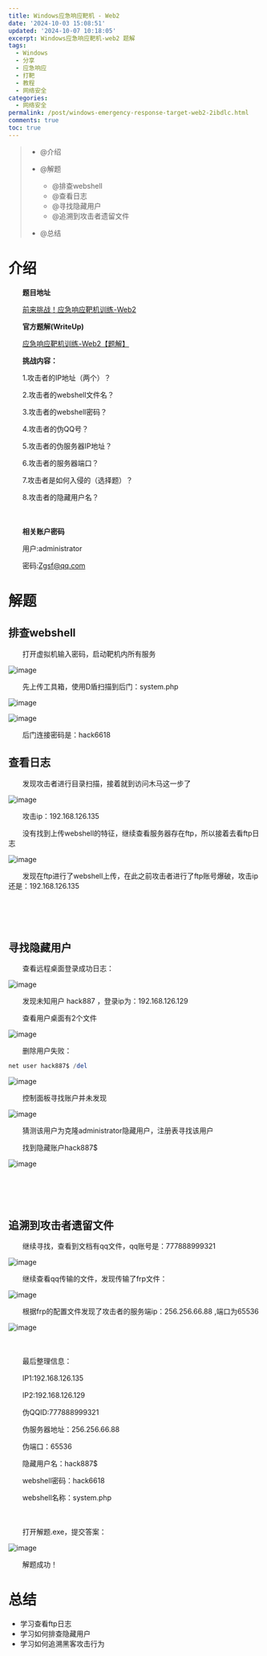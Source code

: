 ```yaml
---
title: Windows应急响应靶机 - Web2
date: '2024-10-03 15:08:51'
updated: '2024-10-07 10:18:05'
excerpt: Windows应急响应靶机-web2 题解
tags:
  - Windows
  - 分享
  - 应急响应
  - 打靶
  - 教程
  - 网络安全
categories:
  - 网络安全
permalink: /post/windows-emergency-response-target-web2-2ibdlc.html
comments: true
toc: true
---
```


> * @介绍
> * @解题
>
>   * @排查webshell
>   * @查看日志
>   * @寻找隐藏用户
>   * @追溯到攻击者遗留文件
> * @总结

# 介绍

　　**题目地址**

　　[前来挑战！应急响应靶机训练-Web2](http://mp.weixin.qq.com/s?__biz=MzkxMTUwOTY1MA==&mid=2247485230&idx=1&sn=7a6ff6376caf2a2268a468e78901b6d0&chksm=c11a56d3f66ddfc505fa9faf68077bb4679e31919b8cfefe505e8a93a0bcd086f44904e7530f&scene=21#wechat_redirect)

　　**官方题解(WriteUp)**

　　[应急响应靶机训练-Web2【题解】](http://mp.weixin.qq.com/s?__biz=MzkxMTUwOTY1MA==&mid=2247485236&idx=1&sn=d6d301a864a3243bc8692ccfe1e77815&chksm=c11a56c9f66ddfdf5a74386ab9ae388cc91406b04f9e5eb9848853d20c584503a6ee2bf798d5&scene=21#wechat_redirect)

　　**挑战内容：**

　　1.攻击者的IP地址（两个）？

　　2.攻击者的webshell文件名？

　　3.攻击者的webshell密码？

　　4.攻击者的伪QQ号？

　　5.攻击者的伪服务器IP地址？

　　6.攻击者的服务器端口？

　　7.攻击者是如何入侵的（选择题）？

　　8.攻击者的隐藏用户名？

　　‍

　　**相关账户密码**

　　用户:administrator

　　密码:Zgsf@qq.com

# 解题

## 排查webshell

　　打开虚拟机输入密码，启动靶机内所有服务

​![image](https://cdn.jsdelivr.net/gh/AgonySec/Picture/siyuan/image-20241003151939-tzxnl41.png)​

　　先上传工具箱，使用D盾扫描到后门：system.php

​![image](https://cdn.jsdelivr.net/gh/AgonySec/Picture/siyuan/image-20241003152256-t5hyu1w.png)​

​![image](https://cdn.jsdelivr.net/gh/AgonySec/Picture/siyuan/image-20241003152404-416wc6x.png)​

　　后门连接密码是：hack6618

## 查看日志

　　发现攻击者进行目录扫描，接着就到访问木马这一步了

​![image](https://cdn.jsdelivr.net/gh/AgonySec/Picture/siyuan/image-20241003161342-j0a803t.png)​

　　攻击ip：192.168.126.135

　　没有找到上传webshell的特征，继续查看服务器存在ftp，所以接着去看ftp日志

​![image](https://cdn.jsdelivr.net/gh/AgonySec/Picture/siyuan/image-20241003163814-g1w72oo.png)​

　　发现在ftp进行了webshell上传，在此之前攻击者进行了ftp账号爆破，攻击ip还是：192.168.126.135

　　‍

　　‍

## 寻找隐藏用户

　　查看远程桌面登录成功日志：

​![image](https://cdn.jsdelivr.net/gh/AgonySec/Picture/siyuan/image-20241003164230-xmfct8d.png)​

　　发现未知用户 hack887 ，登录ip为：192.168.126.129

　　查看用户桌面有2个文件

​![image](https://cdn.jsdelivr.net/gh/AgonySec/Picture/siyuan/image-20241003162538-9tl7nz2.png)​

　　删除用户失败：

```powershell
net user hack887$ /del
```

​![image](https://cdn.jsdelivr.net/gh/AgonySec/Picture/siyuan/image-20241003185914-p3kdz8w.png)​

　　控制面板寻找账户并未发现

​![image](https://cdn.jsdelivr.net/gh/AgonySec/Picture/siyuan/image-20241003185949-vw7vwol.png)​

　　猜测该用户为克隆administrator隐藏用户，注册表寻找该用户

　　找到隐藏账户hack887\$

​![image](https://cdn.jsdelivr.net/gh/AgonySec/Picture/siyuan/image-20241003190157-ge5na7c.png)​

　　‍

　　‍

## 追溯到攻击者遗留文件

　　继续寻找，查看到文档有qq文件，qq账号是：777888999321

​![image](https://cdn.jsdelivr.net/gh/AgonySec/Picture/siyuan/image-20241003162835-0luaq30.png)​

　　继续查看qq传输的文件，发现传输了frp文件：

​![image](https://cdn.jsdelivr.net/gh/AgonySec/Picture/siyuan/image-20241003162919-ddxjgz5.png)​

　　根据frp的配置文件发现了攻击者的服务端ip：256.256.66.88 ,端口为65536

​![image](https://cdn.jsdelivr.net/gh/AgonySec/Picture/siyuan/image-20241003163006-a11qcu5.png)​

　　‍

　　最后整理信息：

　　IP1:192.168.126.135

　　IP2:192.168.126.129

　　伪QQID:777888999321

　　伪服务器地址：256.256.66.88

　　伪端口：65536

　　隐藏用户名：hack887\$

　　webshell密码：hack6618

　　webshell名称：system.php

　　‍

　　打开解题.exe，提交答案：

​![image](https://cdn.jsdelivr.net/gh/AgonySec/Picture/siyuan/image-20241003190611-6sin725.png)​

　　解题成功！

# 总结

* 学习查看ftp日志
* 学习如何排查隐藏用户
* 学习如何追溯黑客攻击行为

　　‍
